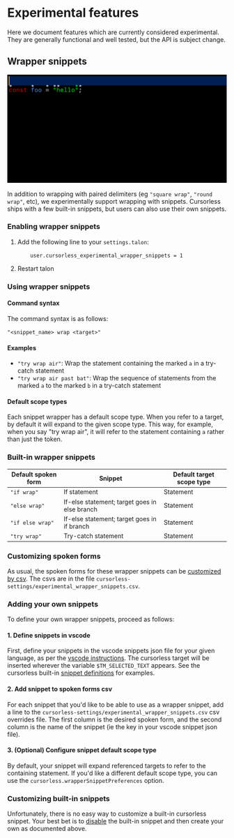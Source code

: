 # Experimental features

Here we document features which are currently considered experimental. They are generally functional and well tested, but the API is subject change.

## Wrapper snippets

![Wrapper snippet demo](images/tryWrapFine.gif)

In addition to wrapping with paired delimiters (eg `"square wrap"`, `"round wrap"`, etc), we experimentally support wrapping with snippets. Cursorless ships with a few built-in snippets, but users can also use their own snippets.

### Enabling wrapper snippets

1. Add the following line to your `settings.talon`:

   ```
       user.cursorless_experimental_wrapper_snippets = 1
   ```

2. Restart talon

### Using wrapper snippets

#### Command syntax

The command syntax is as follows:

```
"<snippet_name> wrap <target>"
```

#### Examples

- `"try wrap air"`: Wrap the statement containing the marked `a` in a try-catch statement
- `"try wrap air past bat"`: Wrap the sequence of statements from the marked `a` to the marked `b` in a try-catch statement

#### Default scope types

Each snippet wrapper has a default scope type. When you refer to a target, by default it will expand to the given scope type. This way, for example, when you say "try wrap air", it will refer to the statement containing `a` rather than just the token.

### Built-in wrapper snippets

| Default spoken form | Snippet                                       | Default target scope type |
| ------------------- | --------------------------------------------- | ------------------------- |
| `"if wrap"`         | If statement                                  | Statement                 |
| `"else wrap"`       | If-else statement; target goes in else branch | Statement                 |
| `"if else wrap"`    | If-else statement; target goes in if branch   | Statement                 |
| `"try wrap"`        | Try-catch statement                           | Statement                 |

### Customizing spoken forms

As usual, the spoken forms for these wrapper snippets can be [customized by csv](customization.md). The csvs are in the file `cursorless-settings/experimental_wrapper_snippets.csv`.

### Adding your own snippets

To define your own wrapper snippets, proceed as follows:

#### 1. Define snippets in vscode

First, define your snippets in the vscode snippets json file for your given language, as per the [vscode instructions](https://code.visualstudio.com/docs/editor/userdefinedsnippets). The cursorless target will be inserted wherever the variable `$TM_SELECTED_TEXT` appears. See the cursorless built-in [snippet definitions](https://github.com/pokey/cursorless-vscode/tree/main/snippets) for examples.

#### 2. Add snippet to spoken forms csv

For each snippet that you'd like to be able to use as a wrapper snippet, add a line to the `cursorless-settings/experimental_wrapper_snippets.csv` csv overrides file. The first column is the desired spoken form, and the second column is the name of the snippet (ie the key in your vscode snippet json file).

#### 3. (Optional) Configure snippet default scope type

By default, your snippet will expand referenced targets to refer to the containing statement. If you'd like a different default scope type, you can use the `cursorless.wrapperSnippetPreferences` option.

### Customizing built-in snippets

Unfortunately, there is no easy way to customize a built-in cursorless snippet. Your best bet is to [disable](customization.md#removing-a-term) the built-in snippet and then create your own as documented above.
